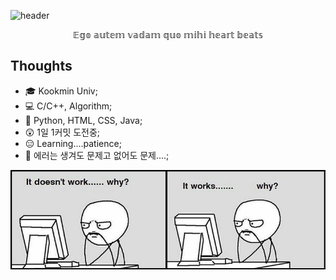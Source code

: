 ![header](https://capsule-render.vercel.app/api?type=wave&color=gradient&height=200&section=header&text=ddugel3%20GitHub%20Page&fontSize=60&fontAlignY=25)
<p align='center' font-size='50px'> 
  𝔼𝕘𝕠 𝕒𝕦𝕥𝕖𝕞 𝕧𝕒𝕕𝕒𝕞 𝕢𝕦𝕠 𝕞𝕚𝕙𝕚 𝕙𝕖𝕒𝕣𝕥 𝕓𝕖𝕒𝕥𝕤
</p>


## Thoughts
- :mortar_board: Kookmin Univ;
- 💻 C/C++, Algorithm;
- 🌱 Python, HTML, CSS, Java;
- 😲 1일 1커밋 도전중;
- 😑 Learning....patience;
- 🤔 에러는 생겨도 문제고 없어도 문제....;

![](https://github.com/ddugel3/ddugel3/blob/main/a.png)

<!--
**ddugel3/ddugel3** is a ✨ _special_ ✨ repository because its `README.md` (this file) appears on your GitHub profile.

Here are some ideas to get you started:

- 🔭 I’m currently working on ...
- 🌱 I’m currently learning ...
- 👯 I’m looking to collaborate on ...
- 🤔 I’m looking for help with ...
- 💬 Ask me about ...
- 📫 How to reach me: ...
- 😄 Pronouns: ...
- ⚡ Fun fact: ...

-->
